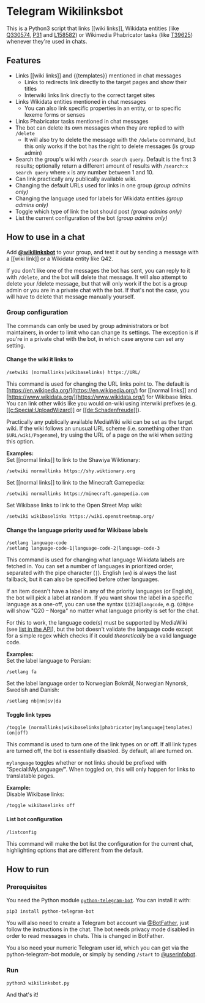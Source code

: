 # Telegram Wikilinksbot

This is a Python3 script that links [[wiki links]], Wikidata entities (like [Q330574](https://www.wikidata.org/wiki/Q330574), [P31](https://www.wikidata.org/wiki/Property:P31) and [L158582](https://www.wikidata.org/wiki/Lexeme:L158582)) or Wikimedia Phabricator tasks (like [T39625](https://phabricator.wikimedia.org/T39625)) whenever they're used in chats.

## Features
* Links [[wiki links]] and {{templates}} mentioned in chat messages
  * Links to redirects link directly to the target pages and show their titles
  * Interwiki links link directly to the correct target sites
* Links Wikidata entities mentioned in chat messages
  * You can also link specific properties in an entity, or to specific
  lexeme forms or senses
* Links Phabricator tasks mentioned in chat messages
* The bot can delete its own messages when they are replied to with `/delete`
  * It will also try to delete the message with the `/delete` command, but this
  only works if the bot has the right to delete messages (is group admin)
* Search the group's wiki with `/search search query`. Default is the first 3
  results; optionally return a different amount of results with `/search:x
  search query` where `x` is any number between 1 and 10.
* Can link practically any publically available wiki.
* Changing the default URLs used for links in one group _(group admins only)_
* Changing the language used for labels for Wikidata entities _(group admins only)_
* Toggle which type of link the bot should post _(group admins only)_
* List the current configuration of the bot _(group admins only)_

## How to use in a chat
Add **[@wikilinksbot](https://t.me/wikilinksbot)** to your group, and test it out by sending
a message with a [[wiki link]] or a Wikidata entity like Q42.

If you don't like one of the messages the bot has sent, you can reply to it with `/delete`,
and the bot will delete that message. It will also attempt to delete your /delete message,
but that will only work if the bot is a group admin or you are in a private chat with
the bot. If that's not the case, you will have to delete that message manually yourself.

### Group configuration
The commands can only be used by group administrators or bot maintainers, in order to limit who can change its settings. The exception is if you're in a private chat with the bot, in which case anyone can set any setting.

#### Change the wiki it links to
```
/setwiki (normallinks|wikibaselinks) https://URL/
```

This command is used for changing the URL links point to. The default is [https://en.wikipedia.org/](https://en.wikipedia.org/) for [[normal links]] and [https://www.wikidata.org/](https://www.wikidata.org/) for Wikibase links. You can link other wikis like you would on-wiki using interwiki prefixes (e.g. [\[\[c:Special:UploadWizard\]\]](https://commons.wikimedia.org/wiki/Special:UploadWizard) or [\[\[de:Schadenfreude\]\]](https://de.wikipedia.org/wiki/Schadenfreude)).

Practically any publically available MediaWiki wiki can be set as the target wiki. If the wiki follows an unusual URL scheme (i.e. something other than `$URL/wiki/Pagename`), try using the URL of a page on the wiki when setting this option.

**Examples:**  
Set [[normal links]] to link to the Shawiya Wiktionary:
```
/setwiki normallinks https://shy.wiktionary.org
```
Set [[normal links]] to link to the Minecraft Gamepedia:
```
/setwiki normallinks https://minecraft.gamepedia.com
```
Set Wikibase links to link to the Open Street Map wiki:
```
/setwiki wikibaselinks https://wiki.openstreetmap.org/
```

#### Change the language priority used for Wikibase labels
```
/setlang language-code
/setlang language-code-1|language-code-2|language-code-3
```

This command is used for changing what language Wikidata labels are fetched in. You can set a number of languages in prioritized order, separated with the pipe character (`|`). English (`en`) is always the last fallback, but it can also be specified before other languages.

If an item doesn't have a label in any of the priority languages (or English), the bot will pick a label at random. If you want show the label in a specific language as a one-off, you can use the syntax `Q1234@langcode`, e.g. `Q20@se` will show "Q20 – Norga" no matter what language priority is set for the chat.

For this to work, the language code(s) must be supported by MediaWiki (see [list in the API](https://www.wikidata.org/w/api.php?action=query&meta=siteinfo&siprop=languages)), but the bot doesn't validate the language code except for a simple regex which checks if it could _theoretically_ be a valid language code.

**Examples:**  
Set the label language to Persian:
```
/setlang fa
```
Set the label language order to Norwegian Bokmål, Norwegian Nynorsk, Swedish and Danish:
```
/setlang nb|nn|sv|da
```

#### Toggle link types
```
/toggle (normallinks|wikibaselinks|phabricator|mylanguage|templates) (on|off)
```

This command is used to turn one of the link types on or off. If all link types are turned off, the bot is essentially disabled. By default, all are turned on.

`mylanguage` toggles whether or not links should be prefixed with "Special:MyLanguage/". When toggled on, this will only happen for links to translatable pages.

**Example:**  
Disable Wikibase links:
```
/toggle wikibaselinks off
```

#### List bot configuration
```
/listconfig
```

This command will make the bot list the configuration for the current chat, highlighting options that are different from the default.

## How to run
### Prerequisites
You need the Python module [`python-telegram-bot`](https://python-telegram-bot.org/). You can install it with:

```
pip3 install python-telegram-bot
```

You will also need to create a Telegram bot account via [@BotFather](https://t.me./botfather), just follow the instructions in the chat. The bot needs privacy mode disabled in order to read messages in chats. This is changed in BotFather.

You also need your numeric Telegram user id, which you can get via the python-telegram-bot module, or simply by sending `/start` to [@userinfobot](https://t.me./userinfobot).

### Run
```
python3 wikilinksbot.py
```

And that's it!
